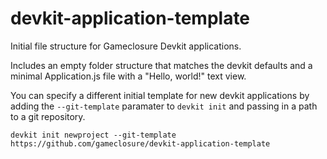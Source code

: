 devkit-application-template
===========================

Initial file structure for Gameclosure Devkit applications.

Includes an empty folder structure that matches the devkit defaults
and a minimal Application.js file with a "Hello, world!" text view.


You can specify a different initial template for new devkit applications
by adding the `--git-template` paramater to `devkit init` and passing in
a path to a git repository.

~~~
devkit init newproject --git-template https://github.com/gameclosure/devkit-application-template
~~~
